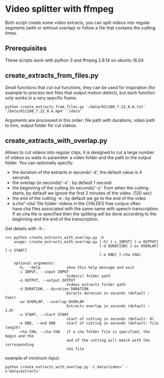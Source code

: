 # Video splitter with ffmpeg
Both script create some video extracts, you can split videos into regular segments (with or without overlap) or follow a file that contains the cutting times.
## Prerequisites
These scripts work with python 3 and ffmpeg 2.8.14 on ubuntu 16.04
## create_extracts_from_files.py
Small functions that cut out functions, they can be used for inspiration (for example to process text files that output motion detect), but each function only works in a very specific frame.


```
python create_extracts_from_files.py '/data/011100_7.22_8.6.txt' '/data/011100_7.22_8.6.mp4' '/data'
```

Arguments are processed in this order: file path with durations, video path to trim, output folder for cut videos.

## create_extracts_with_overlap.py
Allows to cut videos into regular clips, it is designed to cut a large number of videos so waits in parameter a video folder and the path to the output folder. You can optionally specify:

- the duration of the extracts in seconds'-d', the default value is 4 seconds
- the overlap (in seconds)'-o' : by default 1 second
- the beginning of the cutting (in seconds)'-s': from when the cutting starts, by default we ignore the first 2 minutes of the video. (120 sec)
- the end of the cutting -e : by default we go to the end of the video
- a.cha"-cha'  file folder: videos in the CHILDES free corpus often have.cha files associated with the same name with speech transcription. If an.cha file is specified then the splitting will be done according to the beginning and the end of the transcription.

Get details with -h :

```
>>> python create_extracts_with_overlap.py -h
    usage: create_extracts_with_overlap.py [-h] [-i INPUT] [-o OUTPUT]
                                           [-d DURATION] [-ov OVERLAP] [-s START]
                                           [-e END] [-cha CHA]

    optional arguments:
      -h, --help            show this help message and exit
      -i INPUT, --input INPUT
                            Video(s) folder path
      -o OUTPUT, --output OUTPUT
                            Videos extracts folder path
      -d DURATION, --duration DURATION
                            Exracts duration in seconds (default : 5sec)
      -ov OVERLAP, --overlap OVERLAP
                            Extracts overlap in seconds (default : 1.0)
      -s START, --start START
                            start of cutting in seconds (default: 0)
      -e END, --end END     start of cutting in seconds (default: file length)
      -cha CHA, --cha CHA   if a cha folder file is specified, the begin and the
                            and of the cutting will match with the corresponding
                            cha file
```

example of minimum input:

```
python create_extracts_with_overlap.py -i'data/videos' -o'data/extracts'
```


